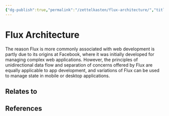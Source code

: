 ```yaml
---
{"dg-publish":true,"permalink":"/zettelkasten/flux-architecture/","title":"Flux Architecture","tags":["status/todo","core/tech/fundamentals/design-patterns"],"noteIcon":"","created":"2023-10-27T15:30:54.348+01:00"}
---
```



# Flux Architecture


The reason Flux is more commonly associated with web development is partly due to its origins at Facebook, where it was initially developed for managing complex web applications. However, the principles of unidirectional data flow and separation of concerns offered by Flux are equally applicable to app development, and variations of Flux can be used to manage state in mobile or desktop applications.

## Relates to
## References
